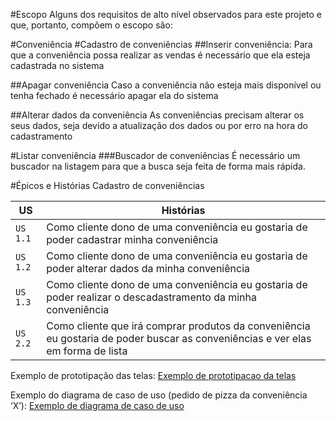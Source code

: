 #Escopo
Alguns dos requisitos de alto nível observados para este projeto e que, portanto, compõem o escopo são:

#Conveniência
#Cadastro de conveniências
##Inserir conveniência:
Para que a conveniência possa realizar as vendas é necessário que ela esteja cadastrada no sistema

##Apagar conveniência
Caso a conveniência não esteja mais disponível ou tenha fechado é necessário apagar ela do sistema

##Alterar dados da conveniência
As conveniências precisam alterar os seus dados, seja devido a atualização dos dados ou por erro na hora do cadastramento

#Listar conveniência
###Buscador de conveniências
É necessário um buscador na listagem para
que a busca seja feita de forma mais rápida.


#Épicos e Histórias
Cadastro de conveniências

US | Histórias
    ---------|----------
`US 1.1`      | Como cliente dono de uma conveniência eu gostaria de poder cadastrar minha conveniência
`US 1.2`      | Como cliente dono de uma conveniência eu gostaria de poder alterar dados da minha conveniência
`US 1.3`      | Como cliente dono de uma conveniência eu gostaria de poder realizar o descadastramento da minha conveniência
`US 2.2`      | Como cliente que irá comprar produtos da conveniência eu gostaria de poder buscar as conveniências e ver elas em forma de lista

Exemplo de prototipação das telas: 
[Exemplo de prototipacao da telas](https://drive.google.com/drive/folders/1hrBQ-MIc5OE720_uPdiBEuQd2HZCfBdw?usp=sharing)

Exemplo do diagrama de caso de uso (pedido de pizza da conveniência ‘X’): 
[Exemplo de diagrama de caso de uso](https://drive.google.com/drive/folders/1hrBQ-MIc5OE720_uPdiBEuQd2HZCfBdw?usp=sharing)


